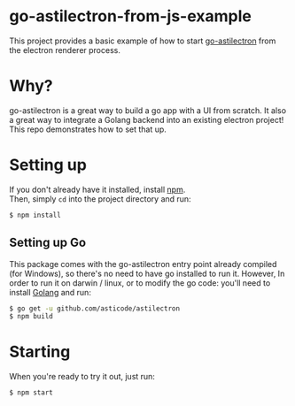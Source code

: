 # go-astilectron-from-js-example

This project provides a basic example of how to start [go-astilectron](https://github.com/asticode/astilectron) 
from the electron renderer process.

# Why?

go-astilectron is a great way to build a go app with a UI from scratch. It also a great way to integrate a Golang backend into an existing electron project! This repo demonstrates how to set that up.

# Setting up

If you don't already have it installed, install [npm](https://nodejs.org/en/).  
Then, simply `cd` into the project directory and run:

```bash
$ npm install
```

## Setting up Go

This package comes with the go-astilectron entry point already compiled (for Windows), so there's no need to have go installed to run it.
However, In order to run it on darwin / linux, or to modify the go code: you'll need to install [Golang](https://golang.org/dl/) and run:

```bash
$ go get -u github.com/asticode/astilectron
$ npm build
```

# Starting

When you're ready to try it out, just run:

```bash
$ npm start
```
